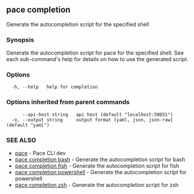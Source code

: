 ## pace completion

Generate the autocompletion script for the specified shell

### Synopsis

Generate the autocompletion script for pace for the specified shell.
See each sub-command's help for details on how to use the generated script.


### Options

```
  -h, --help   help for completion
```

### Options inherited from parent commands

```
      --api-host string   api host (default "localhost:50051")
  -o, --output string     output format [yaml, json, json-raw] (default "yaml")
```

### SEE ALSO

* [pace](pace.md)	 - Pace CLI dev
* [pace completion bash](pace_completion_bash.md)	 - Generate the autocompletion script for bash
* [pace completion fish](pace_completion_fish.md)	 - Generate the autocompletion script for fish
* [pace completion powershell](pace_completion_powershell.md)	 - Generate the autocompletion script for powershell
* [pace completion zsh](pace_completion_zsh.md)	 - Generate the autocompletion script for zsh

